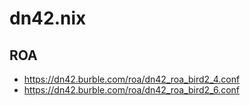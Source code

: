 # dn42.nix

## ROA

- https://dn42.burble.com/roa/dn42_roa_bird2_4.conf
- https://dn42.burble.com/roa/dn42_roa_bird2_6.conf
